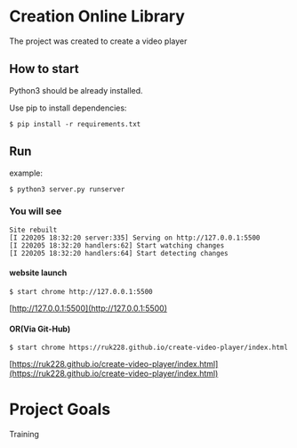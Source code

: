 # Сreation Online Library

The project was created to create a video player

## How to start

Python3 should be already installed.

Use pip to install dependencies:

```
$ pip install -r requirements.txt
```

## Run

example:

```
$ python3 server.py runserver
```

### You will see

```
Site rebuilt
[I 220205 18:32:20 server:335] Serving on http://127.0.0.1:5500
[I 220205 18:32:20 handlers:62] Start watching changes
[I 220205 18:32:20 handlers:64] Start detecting changes
```

#### website launch

```
$ start chrome http://127.0.0.1:5500
```
[http://127.0.0.1:5500](http://127.0.0.1:5500)
#### OR(Via Git-Hub)

```
$ start chrome https://ruk228.github.io/create-video-player/index.html
```
[https://ruk228.github.io/create-video-player/index.html](https://ruk228.github.io/create-video-player/index.html)

# Project Goals

Training
